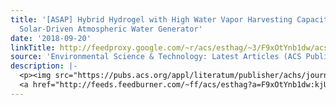 ```yaml
---
title: '[ASAP] Hybrid Hydrogel with High Water Vapor Harvesting Capacity for Deployable
  Solar-Driven Atmospheric Water Generator'
date: '2018-09-20'
linkTitle: http://feedproxy.google.com/~r/acs/esthag/~3/F9xOtYnb1dw/acs.est.8b02852
source: 'Environmental Science & Technology: Latest Articles (ACS Publications)'
description: |-
  <p><img src="https://pubs.acs.org/appl/literatum/publisher/achs/journals/content/esthag/0/esthag.ahead-of-print/acs.est.8b02852/20180919/images/medium/es-2018-02852w_0008.gif" alt="TOC Graphic"/></p><div><cite>Environmental Science & Technology</cite></div><div>DOI: 10.1021/acs.est.8b02852</div><div class="feedflare">
  <a href="http://feeds.feedburner.com/~ff/acs/esthag?a=F9xOtYnb1dw:kjUB74PmgsE:yIl2AUoC8zA"><img src="http://feeds.feedburner.com/~ff/acs/esthag?d=yIl2AUoC8zA" border="0"></img></a>
---
```

